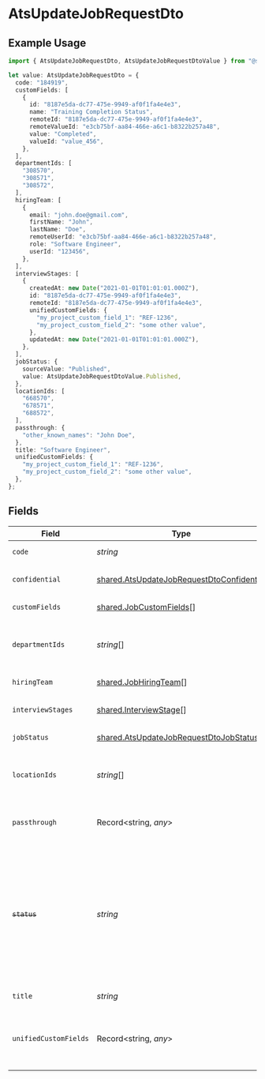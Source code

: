 # AtsUpdateJobRequestDto

## Example Usage

```typescript
import { AtsUpdateJobRequestDto, AtsUpdateJobRequestDtoValue } from "@stackone/stackone-client-ts/sdk/models/shared";

let value: AtsUpdateJobRequestDto = {
  code: "184919",
  customFields: [
    {
      id: "8187e5da-dc77-475e-9949-af0f1fa4e4e3",
      name: "Training Completion Status",
      remoteId: "8187e5da-dc77-475e-9949-af0f1fa4e4e3",
      remoteValueId: "e3cb75bf-aa84-466e-a6c1-b8322b257a48",
      value: "Completed",
      valueId: "value_456",
    },
  ],
  departmentIds: [
    "308570",
    "308571",
    "308572",
  ],
  hiringTeam: [
    {
      email: "john.doe@gmail.com",
      firstName: "John",
      lastName: "Doe",
      remoteUserId: "e3cb75bf-aa84-466e-a6c1-b8322b257a48",
      role: "Software Engineer",
      userId: "123456",
    },
  ],
  interviewStages: [
    {
      createdAt: new Date("2021-01-01T01:01:01.000Z"),
      id: "8187e5da-dc77-475e-9949-af0f1fa4e4e3",
      remoteId: "8187e5da-dc77-475e-9949-af0f1fa4e4e3",
      unifiedCustomFields: {
        "my_project_custom_field_1": "REF-1236",
        "my_project_custom_field_2": "some other value",
      },
      updatedAt: new Date("2021-01-01T01:01:01.000Z"),
    },
  ],
  jobStatus: {
    sourceValue: "Published",
    value: AtsUpdateJobRequestDtoValue.Published,
  },
  locationIds: [
    "668570",
    "678571",
    "688572",
  ],
  passthrough: {
    "other_known_names": "John Doe",
  },
  title: "Software Engineer",
  unifiedCustomFields: {
    "my_project_custom_field_1": "REF-1236",
    "my_project_custom_field_2": "some other value",
  },
};
```

## Fields

| Field                                                                                                                                      | Type                                                                                                                                       | Required                                                                                                                                   | Description                                                                                                                                | Example                                                                                                                                    |
| ------------------------------------------------------------------------------------------------------------------------------------------ | ------------------------------------------------------------------------------------------------------------------------------------------ | ------------------------------------------------------------------------------------------------------------------------------------------ | ------------------------------------------------------------------------------------------------------------------------------------------ | ------------------------------------------------------------------------------------------------------------------------------------------ |
| `code`                                                                                                                                     | *string*                                                                                                                                   | :heavy_minus_sign:                                                                                                                         | Code of the job                                                                                                                            | 184919                                                                                                                                     |
| `confidential`                                                                                                                             | [shared.AtsUpdateJobRequestDtoConfidential](../../../sdk/models/shared/atsupdatejobrequestdtoconfidential.md)                              | :heavy_minus_sign:                                                                                                                         | Confidential status of the job                                                                                                             |                                                                                                                                            |
| `customFields`                                                                                                                             | [shared.JobCustomFields](../../../sdk/models/shared/jobcustomfields.md)[]                                                                  | :heavy_minus_sign:                                                                                                                         | The job custom fields                                                                                                                      |                                                                                                                                            |
| `departmentIds`                                                                                                                            | *string*[]                                                                                                                                 | :heavy_minus_sign:                                                                                                                         | Department ids of the job                                                                                                                  | [<br/>"308570",<br/>"308571",<br/>"308572"<br/>]                                                                                           |
| `hiringTeam`                                                                                                                               | [shared.JobHiringTeam](../../../sdk/models/shared/jobhiringteam.md)[]                                                                      | :heavy_minus_sign:                                                                                                                         | Hiring team for the job.                                                                                                                   |                                                                                                                                            |
| `interviewStages`                                                                                                                          | [shared.InterviewStage](../../../sdk/models/shared/interviewstage.md)[]                                                                    | :heavy_minus_sign:                                                                                                                         | Interview stages for the job.                                                                                                              |                                                                                                                                            |
| `jobStatus`                                                                                                                                | [shared.AtsUpdateJobRequestDtoJobStatus](../../../sdk/models/shared/atsupdatejobrequestdtojobstatus.md)                                    | :heavy_minus_sign:                                                                                                                         | Status of the job                                                                                                                          |                                                                                                                                            |
| `locationIds`                                                                                                                              | *string*[]                                                                                                                                 | :heavy_minus_sign:                                                                                                                         | Location ids of the job                                                                                                                    | [<br/>"668570",<br/>"678571",<br/>"688572"<br/>]                                                                                           |
| `passthrough`                                                                                                                              | Record<string, *any*>                                                                                                                      | :heavy_minus_sign:                                                                                                                         | Value to pass through to the provider                                                                                                      | {<br/>"other_known_names": "John Doe"<br/>}                                                                                                |
| ~~`status`~~                                                                                                                               | *string*                                                                                                                                   | :heavy_minus_sign:                                                                                                                         | : warning: ** DEPRECATED **: This will be removed in a future release, please migrate away from it as soon as possible.<br/><br/>Status of the job | archived                                                                                                                                   |
| `title`                                                                                                                                    | *string*                                                                                                                                   | :heavy_minus_sign:                                                                                                                         | Title of the job                                                                                                                           | Software Engineer                                                                                                                          |
| `unifiedCustomFields`                                                                                                                      | Record<string, *any*>                                                                                                                      | :heavy_minus_sign:                                                                                                                         | Custom Unified Fields configured in your StackOne project                                                                                  | {<br/>"my_project_custom_field_1": "REF-1236",<br/>"my_project_custom_field_2": "some other value"<br/>}                                   |